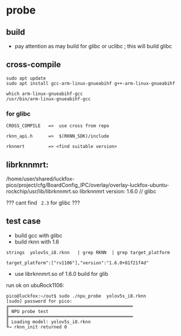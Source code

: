 # probe

## build

* pay attention as may build for glibc or uclibc ; this will build glibc

## cross-compile

```
sudo apt update
sudo apt install gcc-arm-linux-gnueabihf g++-arm-linux-gnueabihf

which arm-linux-gnueabihf-gcc
/usr/bin/arm-linux-gnueabihf-gcc

```


### for glibc 

```
CROSS_COMPILE   =>  use cross from repo

rknn_api.h      =>  $(RKNN_SDK)/include

rknnmrt         => <find suitable version>

```

## librknnmrt:

/home/user/shared/luckfox-pico/project/cfg/BoardConfig_IPC/overlay/overlay-luckfox-ubuntu-rockchip/usr/lib/librknnmrt.so
librknnmrt version: 1.6.0   // glibc

??? cant find ` 2.3` for glibc ???

## test case

* build gcc with glibc
* build rknn with 1.6

```
strings  yolov5s_i8.rknn   | grep RKNN  | grep target_platform

target_platform":["rv1106"],"version":"1.6.0+81f21f4d"
```

* use librknnmrt.so of 1.6.0 build for glib

run ok on ubuRock1106: 

```
pico@luckfox:~/out$ sudo ./npu_probe  yolov5s_i8.rknn 
[sudo] password for pico: 
╔═══════════════════════════════════════════════
║ NPU probe test
╠═══════════════════════════════════════════════
║ Loading model: yolov5s_i8.rknn
╚→ rknn_init returned 0

```

